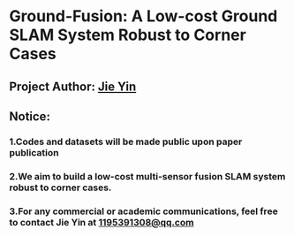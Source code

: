 # Ground-Fusion: A Low-cost Ground SLAM System Robust to Corner Cases
## Project Author: [Jie Yin](https://github.com/sjtuyinjie?tab=repositories) 

## Notice: 
### 1.Codes and datasets will be made public upon paper publication
### 2.We aim to build a low-cost multi-sensor fusion SLAM system robust to corner cases.
### 3.For any commercial or academic communications, feel free to contact Jie Yin at 1195391308@qq.com 






